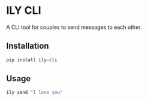 # ILY CLI

A CLI tool for couples to send messages to each other.

## Installation

```bash
pip install ily-cli
```

## Usage

```bash
ily send "I love you"
```
